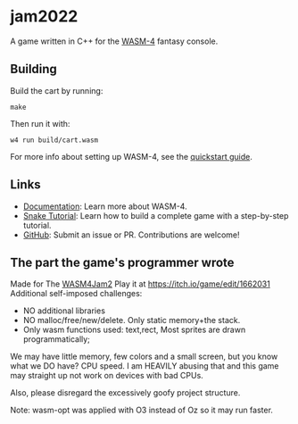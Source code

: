 # jam2022

A game written in C++ for the [WASM-4](https://wasm4.org) fantasy console.

## Building

Build the cart by running:

```shell
make
```

Then run it with:

```shell
w4 run build/cart.wasm
```

For more info about setting up WASM-4, see the [quickstart guide](https://wasm4.org/docs/getting-started/setup?code-lang=cpp#quickstart).

## Links

- [Documentation](https://wasm4.org/docs): Learn more about WASM-4.
- [Snake Tutorial](https://wasm4.org/docs/tutorials/snake/goal): Learn how to build a complete game
  with a step-by-step tutorial.
- [GitHub](https://github.com/aduros/wasm4): Submit an issue or PR. Contributions are welcome!


## The part the game's programmer wrote

Made for The [WASM4Jam2](https://itch.io/jam/wasm4-v2)
Play it at https://itch.io/game/edit/1662031
Additional self-imposed challenges:
- NO additional libraries
- NO malloc/free/new/delete. Only static memory+the stack.
- Only wasm functions used: text,rect, Most sprites are drawn programmatically;

We may have little memory, few colors and a small screen, but you know what we DO have? CPU speed.
I am HEAVILY abusing that and this game may straight up not work on devices with bad CPUs.

Also, please disregard the excessively goofy project structure.

Note: wasm-opt was applied with O3 instead of Oz so it may run faster.